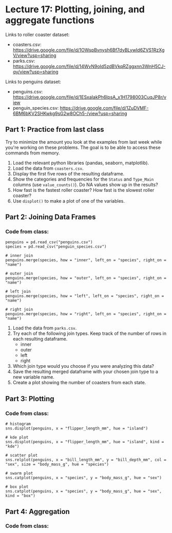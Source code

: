 # Lecture 17: Plotting, joining, and aggregate functions

Links to roller coaster dataset:
* coasters.csv: https://drive.google.com/file/d/1OWspBvnysh6Bf7dyBLywId6ZVS1RzXgV/view?usp=sharing
* parks.csv: https://drive.google.com/file/d/14WvN9oId5zdBVkqRZggxnn3WnH5CJ-qy/view?usp=sharing

Links to penguins dataset:
* penguins.csv: https://drive.google.com/file/d/1ESxaIakPh6IpsA_x1H1798003CuqJP8r/view
* penguin_species.csv: https://drive.google.com/file/d/1ZuDVMF-6BM6bKV2SHKwkg9sG2w8OCh5-/view?usp=sharing

## Part 1: Practice from last class

Try to minimize the amount you look at the examples from last week while you're working on these problems. The goal is to be able to access these commands from memory.

1. Load the relevant python libraries (pandas, seaborn, matplotlib).
2. Load the data from `coasters.csv`.
3. Display the first five rows of the resulting dataframe.
4. Show the categories and frequencies for the `Status` and `Type_Main` columns (use `value_counts()`). Do NA values show up in the results?
5. How fast is the fastest roller coaster? How fast is the slowest roller coaster?
6. Use `displot()` to make a plot of one of the variables.

## Part 2: Joining Data Frames

### Code from class:

```
penguins = pd.read_csv("penguins.csv")
species = pd.read_csv("penguin_species.csv")

# inner join
penguins.merge(species, how = "inner", left_on = "species", right_on = "name")

# outer join
penguins.merge(species, how = "outer", left_on = "species", right_on = "name")

# left join
penguins.merge(species, how = "left", left_on = "species", right_on = "name")

# right join
penguins.merge(species, how = "right", left_on = "species", right_on = "name")
```

1. Load the data from `parks.csv`.
2. Try each of the following join types. Keep track of the number of rows in each resulting dataframe.
   * inner
   * outer
   * left
   * right
3. Which join type would you choose if you were analyzing this data?
4. Save the resulting merged dataframe with your chosen join type to a new variable name.
5. Create a plot showing the number of coasters from each state.

## Part 3: Plotting

### Code from class:

```
# histogram
sns.displot(penguins, x = "flipper_length_mm", hue = "island")

# kde plot
sns.displot(penguins, x = "flipper_length_mm", hue = "island", kind = "kde")

# scatter plot
sns.relplot(penguins, x = "bill_length_mm", y = "bill_depth_mm", col = "sex", size = "body_mass_g", hue = "species")

# swarm plot
sns.catplot(penguins, x = "species", y = "body_mass_g", hue = "sex")

# box plot
sns.catplot(penguins, x = "species", y = "body_mass_g", hue = "sex", kind = "box")
```

## Part 4: Aggregation

### Code from class:

```

```


